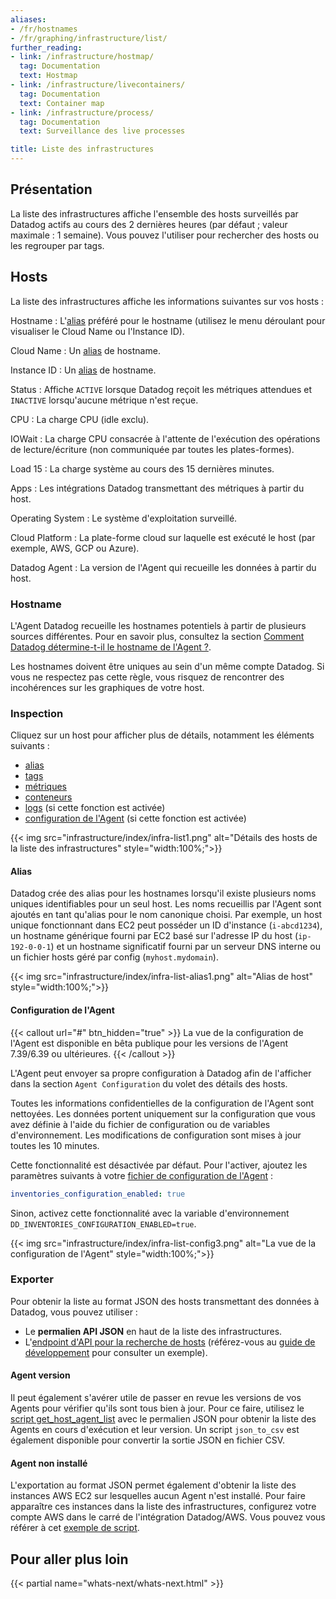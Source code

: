 ```yaml
---
aliases:
- /fr/hostnames
- /fr/graphing/infrastructure/list/
further_reading:
- link: /infrastructure/hostmap/
  tag: Documentation
  text: Hostmap
- link: /infrastructure/livecontainers/
  tag: Documentation
  text: Container map
- link: /infrastructure/process/
  tag: Documentation
  text: Surveillance des live processes

title: Liste des infrastructures
---
```


## Présentation

La liste des infrastructures affiche l'ensemble des hosts surveillés par Datadog actifs au cours des 2 dernières heures (par défaut ; valeur maximale : 1 semaine). Vous pouvez l'utiliser pour rechercher des hosts ou les regrouper par tags.

## Hosts

La liste des infrastructures affiche les informations suivantes sur vos hosts :

Hostname
: L'[alias](#alias) préféré pour le hostname (utilisez le menu déroulant pour visualiser le Cloud Name ou l'Instance ID).

Cloud Name
: Un [alias](#alias) de hostname.

Instance ID
: Un [alias](#alias) de hostname.

Status
: Affiche `ACTIVE` lorsque Datadog reçoit les métriques attendues et `INACTIVE` lorsqu'aucune métrique n'est reçue.

CPU
: La charge CPU (idle exclu).

IOWait
: La charge CPU consacrée à l'attente de l'exécution des opérations de lecture/écriture (non communiquée par toutes les plates-formes).

Load 15
: La charge système au cours des 15 dernières minutes.

Apps
: Les intégrations Datadog transmettant des métriques à partir du host.

Operating System
: Le système d'exploitation surveillé.

Cloud Platform
: La plate-forme cloud sur laquelle est exécuté le host (par exemple, AWS, GCP ou Azure).

Datadog Agent
: La version de l'Agent qui recueille les données à partir du host.

### Hostname

L'Agent Datadog recueille les hostnames potentiels à partir de plusieurs sources différentes. Pour en savoir plus, consultez la section [Comment Datadog détermine-t-il le hostname de l'Agent ?][1].

Les hostnames doivent être uniques au sein d'un même compte Datadog. Si vous ne respectez pas cette règle, vous risquez de rencontrer des incohérences sur les graphiques de votre host.

### Inspection

Cliquez sur un host pour afficher plus de détails, notamment les éléments suivants :
- [alias](#alias)
- [tags][2]
- [métriques][3]
- [conteneurs][4]
- [logs][5] (si cette fonction est activée)
- [configuration de l'Agent](#configuration-de-l-agent) (si cette fonction est activée)

{{< img src="infrastructure/index/infra-list1.png" alt="Détails des hosts de la liste des infrastructures" style="width:100%;">}}

#### Alias

Datadog crée des alias pour les hostnames lorsqu'il existe plusieurs noms uniques identifiables pour un seul host. Les noms recueillis par l'Agent sont ajoutés en tant qu'alias pour le nom canonique choisi. Par exemple, un host unique fonctionnant dans EC2 peut posséder un ID d'instance (`i-abcd1234`), un hostname générique fourni par EC2 basé sur l'adresse IP du host (`ip-192-0-0-1`) et un hostname significatif fourni par un serveur DNS interne ou un fichier hosts géré par config (`myhost.mydomain`).

{{< img src="infrastructure/index/infra-list-alias1.png" alt="Alias de host" style="width:100%;">}}

#### Configuration de l'Agent

{{< callout url="#" btn_hidden="true" >}}
  La vue de la configuration de l'Agent est disponible en bêta publique pour les versions de l'Agent 7.39/6.39 ou ultérieures.
{{< /callout >}}

L'Agent peut envoyer sa propre configuration à Datadog afin de l'afficher dans la section `Agent Configuration` du volet des détails des hosts.

Toutes les informations confidentielles de la configuration de l'Agent sont nettoyées. Les données portent uniquement sur la configuration que vous avez définie à l'aide du fichier de configuration ou de variables d'environnement. Les modifications de configuration sont mises à jour toutes les 10 minutes.

Cette fonctionnalité est désactivée par défaut. Pour l'activer, ajoutez les paramètres suivants à votre [fichier de configuration de l'Agent][6] :

```yaml
inventories_configuration_enabled: true
```

Sinon, activez cette fonctionnalité avec la variable d'environnement `DD_INVENTORIES_CONFIGURATION_ENABLED=true`.

{{< img src="infrastructure/index/infra-list-config3.png" alt="La vue de la configuration de l'Agent" style="width:100%;">}}

### Exporter

Pour obtenir la liste au format JSON des hosts transmettant des données à Datadog, vous pouvez utiliser :

* Le **permalien API JSON** en haut de la liste des infrastructures.
* L'[endpoint d'API pour la recherche de hosts][7] (référez-vous au [guide de développement][8] pour consulter un exemple).

#### Agent version

Il peut également s'avérer utile de passer en revue les versions de vos Agents pour vérifier qu'ils sont tous bien à jour. Pour ce faire, utilisez le [script get_host_agent_list][9] avec le permalien JSON pour obtenir la liste des Agents en cours d'exécution et leur version. Un script `json_to_csv` est également disponible pour convertir la sortie JSON en fichier CSV.

#### Agent non installé

L'exportation au format JSON permet également d'obtenir la liste des instances AWS EC2 sur lesquelles aucun Agent n'est installé. Pour faire apparaître ces instances dans la liste des infrastructures, configurez votre compte AWS dans le carré de l'intégration Datadog/AWS. Vous pouvez vous référer à cet [exemple de script][10].

## Pour aller plus loin

{{< partial name="whats-next/whats-next.html" >}}

[1]: /fr/agent/faq/how-datadog-agent-determines-the-hostname/
[2]: /fr/getting_started/tagging/
[3]: /fr/metrics/
[4]: /fr/infrastructure/livecontainers/?tab=helm#overview
[5]: /fr/logs/
[6]: /fr/agent/guide/agent-configuration-files/
[7]: /fr/api/v1/hosts/#get-the-total-number-of-active-hosts
[8]: /fr/developers/guide/query-the-infrastructure-list-via-the-api/
[9]: https://github.com/DataDog/Miscellany/tree/master/get_hostname_agentversion
[10]: https://gist.github.com/Martiflex/2803a28ec562fc9a15d404a539f85d38

